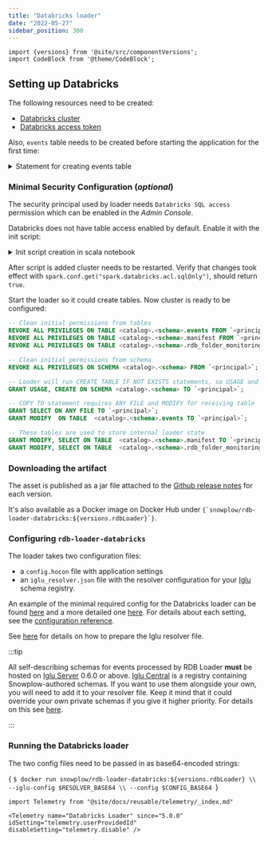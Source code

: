 ```yaml
---
title: "Databricks loader"
date: "2022-05-27"
sidebar_position: 300
---
```


```mdx-code-block
import {versions} from '@site/src/componentVersions';
import CodeBlock from '@theme/CodeBlock';
```

## Setting up Databricks

The following resources need to be created:

- [Databricks cluster](https://docs.databricks.com/clusters/create-cluster.html)
- [Databricks access token](https://docs.databricks.com/dev-tools/api/latest/authentication.html)

Also, `events` table needs to be created before starting the application for the first time:

<details>
  <summary>Statement for creating events table</summary>
  <CodeBlock language="sql">{
`CREATE TABLE IF NOT EXISTS snowplow.events (
  -- App
  app_id                      VARCHAR(255),
  platform                    VARCHAR(255),
  -- Date/time
  etl_tstamp                  TIMESTAMP,
  collector_tstamp            TIMESTAMP       NOT NULL,
  dvce_created_tstamp         TIMESTAMP,
  -- Event
  event                       VARCHAR(128),
  event_id                    VARCHAR(36)     NOT NULL,
  txn_id                      INTEGER,
  -- Namespacing and versioning
  name_tracker                VARCHAR(128),
  v_tracker                   VARCHAR(100),
  v_collector                 VARCHAR(100)    NOT NULL,
  v_etl                       VARCHAR(100)    NOT NULL,
  -- User and visit
  user_id                     VARCHAR(255),
  user_ipaddress              VARCHAR(128),
  user_fingerprint            VARCHAR(128),
  domain_userid               VARCHAR(128),
  domain_sessionidx           SMALLINT,
  network_userid              VARCHAR(128),
  -- Location
  geo_country                 VARCHAR(2),
  geo_region                  VARCHAR(3),
  geo_city                    VARCHAR(75),
  geo_zipcode                 VARCHAR(15),
  geo_latitude                DOUBLE,
  geo_longitude               DOUBLE,
  geo_region_name             VARCHAR(100),
  -- IP lookups
  ip_isp                      VARCHAR(100),
  ip_organization             VARCHAR(128),
  ip_domain                   VARCHAR(128),
  ip_netspeed                 VARCHAR(100),
  -- Page
  page_url                    VARCHAR(4096),
  page_title                  VARCHAR(2000),
  page_referrer               VARCHAR(4096),
  -- Page URL components
  page_urlscheme              VARCHAR(16),
  page_urlhost                VARCHAR(255),
  page_urlport                INTEGER,
  page_urlpath                VARCHAR(3000),
  page_urlquery               VARCHAR(6000),
  page_urlfragment            VARCHAR(3000),
  -- Referrer URL components
  refr_urlscheme              VARCHAR(16),
  refr_urlhost                VARCHAR(255),
  refr_urlport                INTEGER,
  refr_urlpath                VARCHAR(6000),
  refr_urlquery               VARCHAR(6000),
  refr_urlfragment            VARCHAR(3000),
  -- Referrer details
  refr_medium                 VARCHAR(25),
  refr_source                 VARCHAR(50),
  refr_term                   VARCHAR(255),
  -- Marketing
  mkt_medium                  VARCHAR(255),
  mkt_source                  VARCHAR(255),
  mkt_term                    VARCHAR(255),
  mkt_content                 VARCHAR(500),
  mkt_campaign                VARCHAR(255),
  -- Custom structured event
  se_category                 VARCHAR(1000),
  se_action                   VARCHAR(1000),
  se_label                    VARCHAR(4096),
  se_property                 VARCHAR(1000),
  se_value                    DOUBLE,
  -- Ecommerce
  tr_orderid                  VARCHAR(255),
  tr_affiliation              VARCHAR(255),
  tr_total                    DECIMAL(18,2),
  tr_tax                      DECIMAL(18,2),
  tr_shipping                 DECIMAL(18,2),
  tr_city                     VARCHAR(255),
  tr_state                    VARCHAR(255),
  tr_country                  VARCHAR(255),
  ti_orderid                  VARCHAR(255),
  ti_sku                      VARCHAR(255),
  ti_name                     VARCHAR(255),
  ti_category                 VARCHAR(255),
  ti_price                    DECIMAL(18,2),
  ti_quantity                 INTEGER,
  -- Page ping
  pp_xoffset_min              INTEGER,
  pp_xoffset_max              INTEGER,
  pp_yoffset_min              INTEGER,
  pp_yoffset_max              INTEGER,
  -- User Agent
  useragent                   VARCHAR(1000),
  -- Browser
  br_name                     VARCHAR(50),
  br_family                   VARCHAR(50),
  br_version                  VARCHAR(50),
  br_type                     VARCHAR(50),
  br_renderengine             VARCHAR(50),
  br_lang                     VARCHAR(255),
  br_features_pdf             BOOLEAN,
  br_features_flash           BOOLEAN,
  br_features_java            BOOLEAN,
  br_features_director        BOOLEAN,
  br_features_quicktime       BOOLEAN,
  br_features_realplayer      BOOLEAN,
  br_features_windowsmedia    BOOLEAN,
  br_features_gears           BOOLEAN,
  br_features_silverlight     BOOLEAN,
  br_cookies                  BOOLEAN,
  br_colordepth               VARCHAR(12),
  br_viewwidth                INTEGER,
  br_viewheight               INTEGER,
  -- Operating System
  os_name                     VARCHAR(50),
  os_family                   VARCHAR(50),
  os_manufacturer             VARCHAR(50),
  os_timezone                 VARCHAR(255),
  -- Device/Hardware
  dvce_type                   VARCHAR(50),
  dvce_ismobile               BOOLEAN,
  dvce_screenwidth            INTEGER,
  dvce_screenheight           INTEGER,
  -- Document
  doc_charset                 VARCHAR(128),
  doc_width                   INTEGER,
  doc_height                  INTEGER,
  -- Currency
  tr_currency                 VARCHAR(3),
  tr_total_base               DECIMAL(18, 2),
  tr_tax_base                 DECIMAL(18, 2),
  tr_shipping_base            DECIMAL(18, 2),
  ti_currency                 VARCHAR(3),
  ti_price_base               DECIMAL(18, 2),
  base_currency               VARCHAR(3),
  -- Geolocation
  geo_timezone                VARCHAR(64),
  -- Click ID
  mkt_clickid                 VARCHAR(128),
  mkt_network                 VARCHAR(64),
  -- ETL tags
  etl_tags                    VARCHAR(500),
  -- Time event was sent
  dvce_sent_tstamp            TIMESTAMP,
  -- Referer
  refr_domain_userid          VARCHAR(128),
  refr_dvce_tstamp            TIMESTAMP,
  -- Session ID
  domain_sessionid            VARCHAR(128),
  -- Derived timestamp
  derived_tstamp              TIMESTAMP,
  -- Event schema
  event_vendor                VARCHAR(1000),
  event_name                  VARCHAR(1000),
  event_format                VARCHAR(128),
  event_version               VARCHAR(128),
  -- Event fingerprint
  event_fingerprint           VARCHAR(128),
  -- True timestamp
  true_tstamp                 TIMESTAMP,
  -- Collector timestamp date for partitioning
  collector_tstamp_date       DATE GENERATED ALWAYS AS (DATE(collector_tstamp))
)
PARTITIONED BY (collector_tstamp_date, event_name);
`}</CodeBlock>
</details>


### Minimal Security Configuration (_optional_)

The security principal used by loader needs `Databricks SQL access` permission which can be enabled in the _Admin Console_.

Databricks does not have table access enabled by default. Enable it with the 
init script:
<details>
  <summary>Init script creation in scala notebook</summary>
  <CodeBlock language="scala">{
`
dbutils.fs.put("dbfs:/databricks/init/set_spark_params.sh","""
|#!/bin/bash
|
|cat << 'EOF' > /databricks/driver/conf/00-custom-table-access.conf
|[driver] {
|  "spark.databricks.acl.sqlOnly" = "true"
|}
|EOF
""".stripMargin, true)
`}</CodeBlock>
</details>

After script is added cluster needs to be restarted. Verify that changes took effect with 
`spark.conf.get("spark.databricks.acl.sqlOnly")`, should return `true`.


Start the loader so it could create tables. Now cluster is ready to be configured:

```sql
-- Clean initial permissions from tables
REVOKE ALL PRIVILEGES ON TABLE <catalog>.<schema>.events FROM `<principal>`;
REVOKE ALL PRIVILEGES ON TABLE <catalog>.<schema>.manifest FROM `<principal>`;
REVOKE ALL PRIVILEGES ON TABLE <catalog>.<schema>.rdb_folder_monitoring FROM `<principal>`;

-- Clean initial permissions from schema
REVOKE ALL PRIVILEGES ON SCHEMA <catalog>.<schema> FROM `<principal>`;

-- Loader will run CREATE TABLE IF NOT EXISTS statements, so USAGE and CREATE and both required.
GRANT USAGE, CREATE ON SCHEMA <catalog>.<schema> TO `<principal>`;

-- COPY TO statement requires ANY FILE and MODIFY for receiving table
GRANT SELECT ON ANY FILE TO `<principal>`;
GRANT MODIFY  ON TABLE  <catalog>.<schema>.events TO `<principal>`;

-- These tables are used to store internal loader state
GRANT MODIFY, SELECT ON TABLE  <catalog>.<schema>.manifest TO `<principal>`;
GRANT MODIFY, SELECT ON TABLE  <catalog>.<schema>.rdb_folder_monitoring TO `<principal>`;
```

### Downloading the artifact

The asset is published as a jar file attached to the [Github release notes](https://github.com/snowplow/snowplow-rdb-loader/releases) for each version.

<p>It's also available as a Docker image on Docker Hub under <code>{`snowplow/rdb-loader-databricks:${versions.rdbLoader}`}</code>.</p>


### Configuring `rdb-loader-databricks`

The loader takes two configuration files:

- a `config.hocon` file with application settings
- an `iglu_resolver.json` file with the resolver configuration for your [Iglu](https://github.com/snowplow/iglu) schema registry.

An example of the minimal required config for the Databricks loader can be found [here](https://github.com/snowplow/snowplow-rdb-loader/blob/master/config/loader/aws/databricks.config.minimal.hocon) and a more detailed one [here](https://github.com/snowplow/snowplow-rdb-loader/blob/master/config/loader/aws/databricks.config.reference.hocon). For details about each setting, see the [configuration reference](/docs/destinations/warehouses-and-lakes/rdb/loading-transformed-data/rdb-loader-configuration-reference/index.md).

See [here](/docs/pipeline-components-and-applications/iglu/iglu-resolver/index.md) for details on how to prepare the Iglu resolver file.

:::tip

All self-describing schemas for events processed by RDB Loader **must** be hosted on [Iglu Server](/docs/pipeline-components-and-applications/iglu/iglu-repositories/iglu-server/index.md) 0.6.0 or above. [Iglu Central](/docs/pipeline-components-and-applications/iglu/iglu-repositories/iglu-central/index.md) is a registry containing Snowplow-authored schemas. If you want to use them alongside your own, you will need to add it to your resolver file. Keep it mind that it could override your own private schemas if you give it higher priority. For details on this see [here](https://discourse.snowplow.io/t/important-changes-to-iglu-centrals-api-for-schema-lists/5720#how-will-this-affect-my-snowplow-pipeline-3).

:::

### Running the Databricks loader

The two config files need to be passed in as base64-encoded strings:

<CodeBlock language="bash">{
`$ docker run snowplow/rdb-loader-databricks:${versions.rdbLoader} \\
--iglu-config $RESOLVER_BASE64 \\
--config $CONFIG_BASE64
`}</CodeBlock>

```mdx-code-block
import Telemetry from "@site/docs/reusable/telemetry/_index.md"

<Telemetry name="Databricks Loader" since="5.0.0" idSetting="telemetry.userProvidedId" disableSetting="telemetry.disable" />
```

